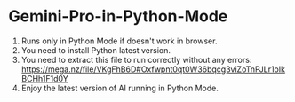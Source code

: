 # Gemini-Pro-in-Python-Mode
1) Runs only in Python Mode if doesn't work in browser.
2) You need to install Python latest version.
3) You need to extract this file to run correctly without any errors: https://mega.nz/file/VKgFhB6D#Oxfwpnt0qt0W36bqcg3viZoTnPJLr1oIkBCHh1F1d0Y
4) Enjoy the latest version of AI running in Python Mode.
